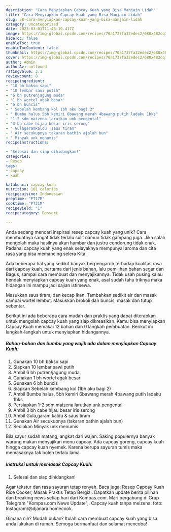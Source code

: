 ```yaml
---
description: "Cara Menyiapkan Capcay Kuah yang Bisa Manjain Lidah"
title: "Cara Menyiapkan Capcay Kuah yang Bisa Manjain Lidah"
slug: 58-cara-menyiapkan-capcay-kuah-yang-bisa-manjain-lidah
category: Uncategorized
date: 2023-03-01T11:48:19.417Z
image: https://img-global.cpcdn.com/recipes/70a1737fa32edec2/680x482cq70/capcay-kuah-foto-resep-utama.jpg
hideToc: false
enableToc: true
enableTocContent: false
thumbnail: https://img-global.cpcdn.com/recipes/70a1737fa32edec2/680x482cq70/capcay-kuah-foto-resep-utama.jpg
cover: https://img-global.cpcdn.com/recipes/70a1737fa32edec2/680x482cq70/capcay-kuah-foto-resep-utama.jpg
author: Admin
authorAv: notfound
ratingvalue: 3.1
reviewcount: 8
recipeingredient:
- "10 bh bakso sapi"
- "10 lembar sawi putih"
- "6 bh putrenjagung muda"
- "1 bh wortel agak besar"
- "6 bh buncis"
- " Sebelah kembang kol 1bh aku bagi 2"
- " Bumbu halus 5bh kemiri 6bawang merah 4bawang putih ladaku 1bks"
- "1-2 sdm maizena larutkan unk pengental"
- "3 bh cabe hijau besar iris serong"
- " Gulagaramkaldu  saus tiram"
- " Air secukupnya takaran bathin ajalah bun"
- " Minyak unk menumis"
recipeinstructions:

- "Selesai dan siap dihidangkan!"
categories:
- Resep
tags:
- capcay
- kuah

katakunci: capcay kuah 
nutrition: 101 calories
recipecuisine: Indonesian
preptime: "PT17M"
cooktime: "PT31M"
recipeyield: "1"
recipecategory: Dessert

---
```





Anda sedang mencari inspirasi resep capcay kuah yang unik? Cara membuatnya sangat tidak terlalu sulit namun tidak gampang juga. Jika salah mengolah maka hasilnya akan hambar dan justru cenderung tidak enak. Padahal capcay kuah yang enak selayaknya mempunyai aroma dan cita rasa yang bisa memancing selera Kita.





Ada beberapa hal yang sedikit banyak berpengaruh terhadap kualitas rasa dari capcay kuah, pertama dari jenis bahan, lalu pemilihan bahan segar dan Bagus, sampai cara membuat dan menyajikannya. Tidak usah pusing kalau hendak menyiapkan capcay kuah yang enak,      asal sudah tahu triknya maka hidangan ini mampu jadi sajian istimewa.














Masukkan saus tiram, dan kecap ikan. Tambahkan sedikit air dan masak sampai wortel lembut. Masukkan brokoli dan buncis, masak dan tutup sebentar.






Berikut ini ada beberapa cara mudah dan praktis yang dapat diterapkan untuk mengolah capcay kuah yang siap dikreasikan. Kamu bisa menyiapkan Capcay Kuah memakai 12 bahan dan 0 langkah pembuatan. Berikut ini langkah-langkah untuk menyiapkan hidangannya.

<!--inarticleads1-->

##### Bahan-bahan dan bumbu yang wajib ada dalam menyiapkan Capcay Kuah:

1. Gunakan 10 bh bakso sapi
1. Siapkan 10 lembar sawi putih
1. Ambil 6 bh putren/jagung muda
1. Gunakan 1 bh wortel agak besar
1. Gunakan 6 bh buncis
1. Siapkan  Sebelah kembang kol (1bh aku bagi 2)
1. Ambil  Bumbu halus, 5bh kemiri 6bawang merah 4bawang putih ladaku 1bks
1. Persiapkan 1-2 sdm maizena larutkan unk pengental
1. Ambil 3 bh cabe hijau besar iris serong
1. Ambil  Gula,garam,kaldu &amp; saus tiram
1. Gunakan  Air secukupnya (takaran bathin ajalah bun)
1. Sediakan  Minyak unk menumis


Bila sayur sudah matang, angkat dari wajan. Saking populernya banyak warung makan menyajikan menu capcay. Ada capcay goreng, capcay kuah hingga capcay kuah nyemek. Karena berupa sayuran tumis maka memasaknya tak boleh terlalu lama. 

<!--inarticleads2-->

##### Instruksi untuk memasak Capcay Kuah:


1. Selesai dan siap dihidangkan!

Agar tekstur dan rasa sayuran tetap renyah. Baca juga: Resep Capcay Kuah Rice Cooker, Masak Praktis Tetap Bergizi. Dapatkan update berita pilihan dan breaking news setiap hari dari Kompas.com. Mari bergabung di Grup Telegram &#34;Kompas.com News Update&#34;,. Capcay kuah tanpa meizena. foto: Instagram/@djanara.homecook. 

Gimana nih? Mudah bukan? Itulah cara membuat capcay kuah yang bisa anda lakukan di rumah. Semoga bermanfaat dan selamat mencoba!
